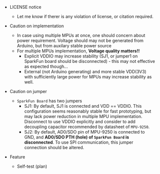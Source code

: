 * LICENSE notice
    * Let me know if therer is any violation of license, or citation required.
    
* Caution on implementation
    * In case using multiple MPUs at once, one should concern about power requirement. Voltage should may not be generated from Arduino, but from auxilary stable power source
    * For multiple MPUs implementation, __Voltage quality matters!!__
        * Explicit VDDIO may increase stability (SJ1, or jumper1 on SparkFun board should be disconnected) - this may not effective as expected though...
        * External (not Arduino generating) and more stable VDD(3V3) with sufficiently large power for MPUs may increase stability as well.

* Caution on jumper
    * `SparkFun Board` has two jumpers
        * SJ1: By default, SJ1 is connected and VDD == VDDIO. This configuration seems reasonably stable for fast prototyping, but may lack power reduction in multiple MPU implementation. Disconnect to use VDDIO explicitly and consider to add decoupling capacitor recommended by datasheet of `MPU-9250`.
        * SJ2: By default, AD0/SDO pin of MPU-9250 is connected to GND, and __AD0/SDO PTH (hole) of `SparkFun Board` is disconnected__. To use SPI communication, this jumper connection should be altered.

* Feature
    * Self-test (plan)
